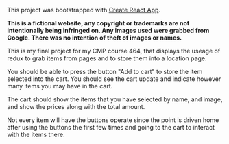 This project was bootstrapped with [Create React App](https://github.com/facebook/create-react-app).

**This is a fictional website, any copyright or trademarks are not intentionally being infringed on. Any images used were 
grabbed from Google. There was no intention of theft of images or names.**

This is my final project for my CMP course 464, that displays the useage of redux to grab items from pages and to store
them into a location page.

You should be able to press the button "Add to cart" to store the item selected into the cart. You should see the cart
update and indicate however many items you may have in the cart.

The cart should show the items that you have selected by name, and image, and show the prices along with the total amount.


Not every item will have the buttons operate since the point is driven home after using the buttons the first few times
and going to the cart to interact with the items there.

